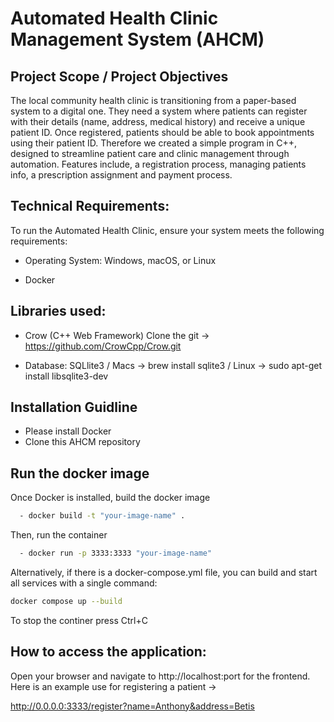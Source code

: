 # Automated Health Clinic Management System (AHCM)

## Project Scope / Project Objectives
The local community health clinic is transitioning from a paper-based system to a
digital one. They need a system where patients can register with their details (name,
address, medical history) and receive a unique patient ID. Once registered, patients
should be able to book appointments using their patient ID.
Therefore we created a simple program in C++, designed to streamline patient care and clinic management through automation.
Features include, a registration process, managing patients info, a prescription assignment and payment process.


## Technical Requirements:

To run the Automated Health Clinic, ensure your system meets the following requirements:

- Operating System: Windows, macOS, or Linux

- Docker

## Libraries used:

- Crow (C++ Web Framework) Clone the git -> https://github.com/CrowCpp/Crow.git
  
-  Database: SQLlite3 / Macs -> brew install sqlite3 / Linux -> sudo apt-get install libsqlite3-dev

## Installation Guidline

- Please install Docker 
- Clone this AHCM repository

## Run the docker image

Once Docker is installed, build the docker image 
```bash
  - docker build -t "your-image-name" .
``` 
Then, run the container
```bash
  - docker run -p 3333:3333 "your-image-name"
```
Alternatively, if there is a docker-compose.yml file, 
you can build and start all services with a single command:

```bash
docker compose up --build
```
    
To stop the continer press Ctrl+C


## How to access the application:

Open your browser and navigate to http://localhost:port for the frontend. Here is an example use for registering a patient -> 

http://0.0.0.0:3333/register?name=Anthony&address=Betis


  


